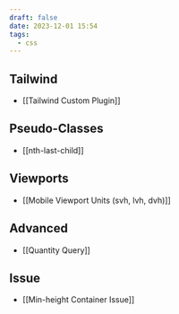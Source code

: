 ```yaml
---
draft: false
date: 2023-12-01 15:54
tags:
  - css
---
```


## Tailwind
- [[Tailwind Custom Plugin]]
## Pseudo-Classes
- [[nth-last-child]]
## Viewports
- [[Mobile Viewport Units (svh, lvh, dvh)]]
## Advanced
- [[Quantity Query]]
## Issue
- [[Min-height Container Issue]]